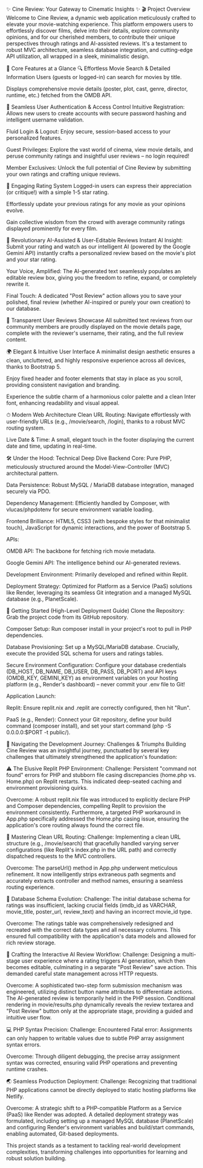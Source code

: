 ✨ Cine Review: Your Gateway to Cinematic Insights ✨
🎬 Project Overview
Welcome to Cine Review, a dynamic web application meticulously crafted to elevate your movie-watching experience. This platform empowers users to effortlessly discover films, delve into their details, explore community opinions, and for our cherished members, to contribute their unique perspectives through ratings and AI-assisted reviews. It's a testament to robust MVC architecture, seamless database integration, and cutting-edge API utilization, all wrapped in a sleek, minimalistic design.

🌟 Core Features at a Glance
🔍 Effortless Movie Search & Detailed Information
Users (guests or logged-in) can search for movies by title.

Displays comprehensive movie details (poster, plot, cast, genre, director, runtime, etc.) fetched from the OMDB API.

🔐 Seamless User Authentication & Access Control
Intuitive Registration: Allows new users to create accounts with secure password hashing and intelligent username validation.

Fluid Login & Logout: Enjoy secure, session-based access to your personalized features.

Guest Privileges: Explore the vast world of cinema, view movie details, and peruse community ratings and insightful user reviews – no login required!

Member Exclusives: Unlock the full potential of Cine Review by submitting your own ratings and crafting unique reviews.

🌟 Engaging Rating System
Logged-in users can express their appreciation (or critique!) with a simple 1-5 star rating.

Effortlessly update your previous ratings for any movie as your opinions evolve.

Gain collective wisdom from the crowd with average community ratings displayed prominently for every film.

🤖 Revolutionary AI-Assisted & User-Editable Reviews
Instant AI Insight: Submit your rating and watch as our intelligent AI (powered by the Google Gemini API) instantly crafts a personalized review based on the movie's plot and your star rating.

Your Voice, Amplified: The AI-generated text seamlessly populates an editable review box, giving you the freedom to refine, expand, or completely rewrite it.

Final Touch: A dedicated "Post Review" action allows you to save your polished, final review (whether AI-inspired or purely your own creation) to our database.

📝 Transparent User Reviews Showcase
All submitted text reviews from our community members are proudly displayed on the movie details page, complete with the reviewer's username, their rating, and the full review content.

🌍 Elegant & Intuitive User Interface
A minimalist design aesthetic ensures a clean, uncluttered, and highly responsive experience across all devices, thanks to Bootstrap 5.

Enjoy fixed header and footer elements that stay in place as you scroll, providing consistent navigation and branding.

Experience the subtle charm of a harmonious color palette and a clean Inter font, enhancing readability and visual appeal.

⏱ Modern Web Architecture
Clean URL Routing: Navigate effortlessly with user-friendly URLs (e.g., /movie/search, /login), thanks to a robust MVC routing system.

Live Date & Time: A small, elegant touch in the footer displaying the current date and time, updating in real-time.

🛠️ Under the Hood: Technical Deep Dive
Backend Core: Pure PHP, meticulously structured around the Model-View-Controller (MVC) architectural pattern.

Data Persistence: Robust MySQL / MariaDB database integration, managed securely via PDO.

Dependency Management: Efficiently handled by Composer, with vlucas/phpdotenv for secure environment variable loading.

Frontend Brilliance: HTML5, CSS3 (with bespoke styles for that minimalist touch), JavaScript for dynamic interactions, and the power of Bootstrap 5.

APIs:

OMDB API: The backbone for fetching rich movie metadata.

Google Gemini API: The intelligence behind our AI-generated reviews.

Development Environment: Primarily developed and refined within Replit.

Deployment Strategy: Optimized for Platform as a Service (PaaS) solutions like Render, leveraging its seamless Git integration and a managed MySQL database (e.g., PlanetScale).

🚀 Getting Started (High-Level Deployment Guide)
Clone the Repository: Grab the project code from its GitHub repository.

Composer Setup: Run composer install in your project's root to pull in PHP dependencies.

Database Provisioning: Set up a MySQL/MariaDB database. Crucially, execute the provided SQL schema for users and ratings tables.

Secure Environment Configuration: Configure your database credentials (DB_HOST, DB_NAME, DB_USER, DB_PASS, DB_PORT) and API keys (OMDB_KEY, GEMINI_KEY) as environment variables on your hosting platform (e.g., Render's dashboard) – never commit your .env file to Git!

Application Launch:

Replit: Ensure replit.nix and .replit are correctly configured, then hit "Run".

PaaS (e.g., Render): Connect your Git repository, define your build command (composer install), and set your start command (php -S 0.0.0.0:$PORT -t public/).

🚧 Navigating the Development Journey: Challenges & Triumphs
Building Cine Review was an insightful journey, punctuated by several key challenges that ultimately strengthened the application's foundation:

⚠ The Elusive Replit PHP Environment:
Challenge: Persistent "command not found" errors for PHP and stubborn file casing discrepancies (home.php vs. Home.php) on Replit restarts. This indicated deep-seated caching and environment provisioning quirks.

Overcome: A robust replit.nix file was introduced to explicitly declare PHP and Composer dependencies, compelling Replit to provision the environment consistently. Furthermore, a targeted PHP workaround in App.php specifically addressed the Home.php casing issue, ensuring the application's core routing always found the correct file.

🔀 Mastering Clean URL Routing:
Challenge: Implementing a clean URL structure (e.g., /movie/search) that gracefully handled varying server configurations (like Replit's index.php in the URL path) and correctly dispatched requests to the MVC controllers.

Overcome: The parseUrl() method in App.php underwent meticulous refinement. It now intelligently strips extraneous path segments and accurately extracts controller and method names, ensuring a seamless routing experience.

💾 Database Schema Evolution:
Challenge: The initial database schema for ratings was insufficient, lacking crucial fields (imdb_id as VARCHAR, movie_title, poster_url, review_text) and having an incorrect movie_id type.

Overcome: The ratings table was comprehensively redesigned and recreated with the correct data types and all necessary columns. This ensured full compatibility with the application's data models and allowed for rich review storage.

🤝 Crafting the Interactive AI Review Workflow:
Challenge: Designing a multi-stage user experience where a rating triggers AI generation, which then becomes editable, culminating in a separate "Post Review" save action. This demanded careful state management across HTTP requests.

Overcome: A sophisticated two-step form submission mechanism was engineered, utilizing distinct button name attributes to differentiate actions. The AI-generated review is temporarily held in the PHP session. Conditional rendering in movie/results.php dynamically reveals the review textarea and "Post Review" button only at the appropriate stage, providing a guided and intuitive user flow.

💻 PHP Syntax Precision:
Challenge: Encountered Fatal error: Assignments can only happen to writable values due to subtle PHP array assignment syntax errors.

Overcome: Through diligent debugging, the precise array assignment syntax was corrected, ensuring valid PHP operations and preventing runtime crashes.

🌏 Seamless Production Deployment:
Challenge: Recognizing that traditional PHP applications cannot be directly deployed to static hosting platforms like Netlify.

Overcome: A strategic shift to a PHP-compatible Platform as a Service (PaaS) like Render was adopted. A detailed deployment strategy was formulated, including setting up a managed MySQL database (PlanetScale) and configuring Render's environment variables and build/start commands, enabling automated, Git-based deployments.

This project stands as a testament to tackling real-world development complexities, transforming challenges into opportunities for learning and robust solution building.